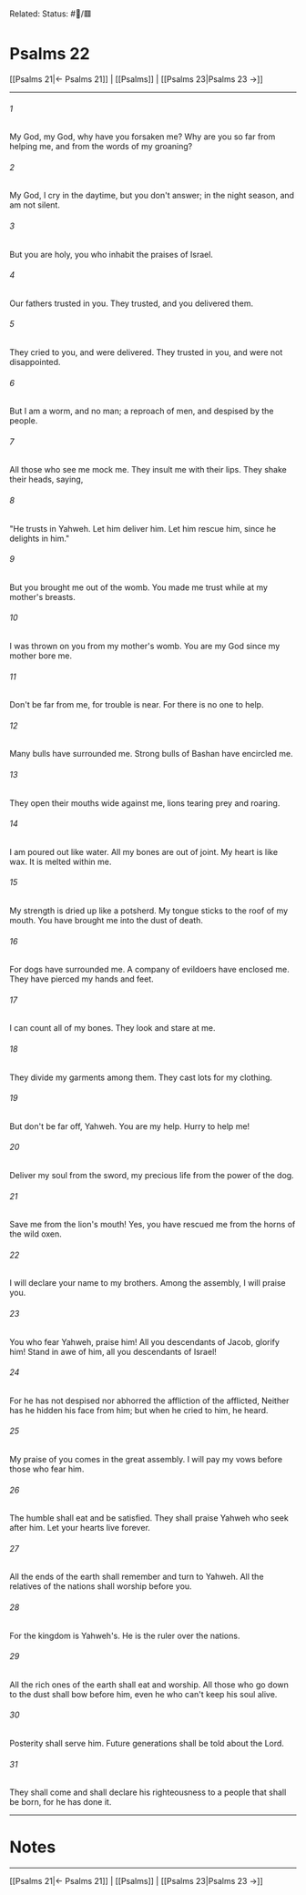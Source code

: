 Related:
Status: #📖/🟥
# Psalms 22

[[Psalms 21|← Psalms 21]] | [[Psalms]] | [[Psalms 23|Psalms 23 →]]
***



###### 1 
My God, my God, why have you forsaken me? Why are you so far from helping me, and from the words of my groaning? 

###### 2 
My God, I cry in the daytime, but you don't answer; in the night season, and am not silent. 

###### 3 
But you are holy, you who inhabit the praises of Israel. 

###### 4 
Our fathers trusted in you. They trusted, and you delivered them. 

###### 5 
They cried to you, and were delivered. They trusted in you, and were not disappointed. 

###### 6 
But I am a worm, and no man; a reproach of men, and despised by the people. 

###### 7 
All those who see me mock me. They insult me with their lips. They shake their heads, saying, 

###### 8 
"He trusts in Yahweh. Let him deliver him. Let him rescue him, since he delights in him." 

###### 9 
But you brought me out of the womb. You made me trust while at my mother's breasts. 

###### 10 
I was thrown on you from my mother's womb. You are my God since my mother bore me. 

###### 11 
Don't be far from me, for trouble is near. For there is no one to help. 

###### 12 
Many bulls have surrounded me. Strong bulls of Bashan have encircled me. 

###### 13 
They open their mouths wide against me, lions tearing prey and roaring. 

###### 14 
I am poured out like water. All my bones are out of joint. My heart is like wax. It is melted within me. 

###### 15 
My strength is dried up like a potsherd. My tongue sticks to the roof of my mouth. You have brought me into the dust of death. 

###### 16 
For dogs have surrounded me. A company of evildoers have enclosed me. They have pierced my hands and feet. 

###### 17 
I can count all of my bones. They look and stare at me. 

###### 18 
They divide my garments among them. They cast lots for my clothing. 

###### 19 
But don't be far off, Yahweh. You are my help. Hurry to help me! 

###### 20 
Deliver my soul from the sword, my precious life from the power of the dog. 

###### 21 
Save me from the lion's mouth! Yes, you have rescued me from the horns of the wild oxen. 

###### 22 
I will declare your name to my brothers. Among the assembly, I will praise you. 

###### 23 
You who fear Yahweh, praise him! All you descendants of Jacob, glorify him! Stand in awe of him, all you descendants of Israel! 

###### 24 
For he has not despised nor abhorred the affliction of the afflicted, Neither has he hidden his face from him; but when he cried to him, he heard. 

###### 25 
My praise of you comes in the great assembly. I will pay my vows before those who fear him. 

###### 26 
The humble shall eat and be satisfied. They shall praise Yahweh who seek after him. Let your hearts live forever. 

###### 27 
All the ends of the earth shall remember and turn to Yahweh. All the relatives of the nations shall worship before you. 

###### 28 
For the kingdom is Yahweh's. He is the ruler over the nations. 

###### 29 
All the rich ones of the earth shall eat and worship. All those who go down to the dust shall bow before him, even he who can't keep his soul alive. 

###### 30 
Posterity shall serve him. Future generations shall be told about the Lord. 

###### 31 
They shall come and shall declare his righteousness to a people that shall be born, for he has done it.

---
# Notes


***
[[Psalms 21|← Psalms 21]] | [[Psalms]] | [[Psalms 23|Psalms 23 →]]
